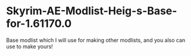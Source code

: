 # Skyrim-AE-Modlist-Heig-s-Base-for-1.61170.0
Base modlist which I will use for making other modlists, and you also can use to make yours!
